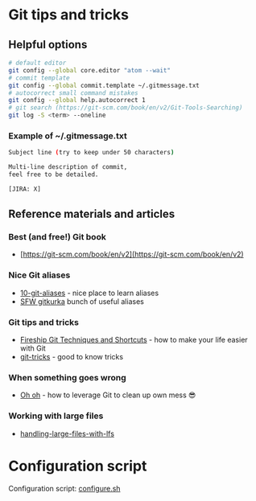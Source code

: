 # Git tips and tricks
## Helpful options
```bash
# default editor
git config --global core.editor "atom --wait"
# commit template 
git config --global commit.template ~/.gitmessage.txt
# autocorrect small command mistakes
git config --global help.autocorrect 1
# git search (https://git-scm.com/book/en/v2/Git-Tools-Searching)
git log -S <term> --oneline
```
### Example of ~/.gitmessage.txt
```bash
Subject line (try to keep under 50 characters)

Multi-line description of commit,
feel free to be detailed.

[JIRA: X]
```
## Reference materials and articles
### Best (and free!) Git book
* [https://git-scm.com/book/en/v2](https://git-scm.com/book/en/v2)
### Nice Git aliases
* [10-git-aliases](https://snyk.io/blog/10-git-aliases-for-faster-and-productive-git-workflow/) - nice place to learn aliases
* [SFW gitkurka](https://github.com/szpak/gitkurka/) bunch of useful aliases

### Git tips and tricks
* [Fireship Git Techniques and Shortcuts](https://www.youtube.com/watch?v=ecK3EnyGD8o) - how to make your life easier with Git
* [git-tricks](https://solidsoft.wordpress.com/tag/git-tricks/) - good to know tricks

### When something goes wrong
* [Oh oh](https://ohshitgit.com/en) - how to leverage Git to clean up own mess 😎
### Working with large files
* [handling-large-files-with-lfs](https://www.git-tower.com/learn/git/faq/handling-large-files-with-lfs/)

# Configuration script
Configuration script: [configure.sh](./configure.sh)
